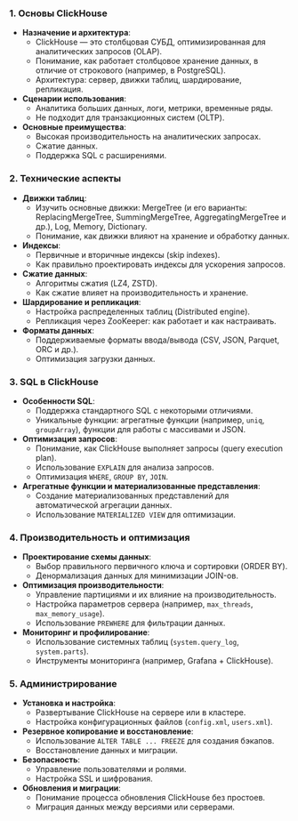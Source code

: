 ### 1. Основы ClickHouse
- **Назначение и архитектура**:
    - ClickHouse — это столбцовая СУБД, оптимизированная для аналитических запросов (OLAP).
    - Понимание, как работает столбцовое хранение данных, в отличие от строкового (например, в PostgreSQL).
    - Архитектура: сервер, движки таблиц, шардирование, репликация.
- **Сценарии использования**:
    - Аналитика больших данных, логи, метрики, временные ряды.
    - Не подходит для транзакционных систем (OLTP).
- **Основные преимущества**:
    - Высокая производительность на аналитических запросах.
    - Сжатие данных.
    - Поддержка SQL с расширениями.

### 2. Технические аспекты
- **Движки таблиц**:
    - Изучить основные движки: MergeTree (и его варианты: ReplacingMergeTree, SummingMergeTree, AggregatingMergeTree и др.), Log, Memory, Dictionary.
    - Понимание, как движки влияют на хранение и обработку данных.
- **Индексы**:
    - Первичные и вторичные индексы (skip indexes).
    - Как правильно проектировать индексы для ускорения запросов.
- **Сжатие данных**:
    - Алгоритмы сжатия (LZ4, ZSTD).
    - Как сжатие влияет на производительность и хранение.
- **Шардирование и репликация**:
    - Настройка распределенных таблиц (Distributed engine).
    - Репликация через ZooKeeper: как работает и как настраивать.
- **Форматы данных**:
    - Поддерживаемые форматы ввода/вывода (CSV, JSON, Parquet, ORC и др.).
    - Оптимизация загрузки данных.

### 3. SQL в ClickHouse
- **Особенности SQL**:
    - Поддержка стандартного SQL с некоторыми отличиями.
    - Уникальные функции: агрегатные функции (например, `uniq`, `groupArray`), функции для работы с массивами и JSON.
- **Оптимизация запросов**:
    - Понимание, как ClickHouse выполняет запросы (query execution plan).
    - Использование `EXPLAIN` для анализа запросов.
    - Оптимизация `WHERE`, `GROUP BY`, `JOIN`.
- **Агрегатные функции и материализованные представления**:
    - Создание материализованных представлений для автоматической агрегации данных.
    - Использование `MATERIALIZED VIEW` для оптимизации.

### 4. Производительность и оптимизация
- **Проектирование схемы данных**:
    - Выбор правильного первичного ключа и сортировки (ORDER BY).
    - Денормализация данных для минимизации JOIN-ов.
- **Оптимизация производительности**:
    - Управление партициями и их влияние на производительность.
    - Настройка параметров сервера (например, `max_threads`, `max_memory_usage`).
    - Использование `PREWHERE` для фильтрации данных.
- **Мониторинг и профилирование**:
    - Использование системных таблиц (`system.query_log`, `system.parts`).
    - Инструменты мониторинга (например, Grafana + ClickHouse).

### 5. Администрирование
- **Установка и настройка**:
    - Развертывание ClickHouse на сервере или в кластере.
    - Настройка конфигурационных файлов (`config.xml`, `users.xml`).
- **Резервное копирование и восстановление**:
    - Использование `ALTER TABLE ... FREEZE` для создания бэкапов.
    - Восстановление данных и миграции.
- **Безопасность**:
    - Управление пользователями и ролями.
    - Настройка SSL и шифрования.
- **Обновления и миграции**:
    - Понимание процесса обновления ClickHouse без простоев.
    - Миграция данных между версиями или серверами.
